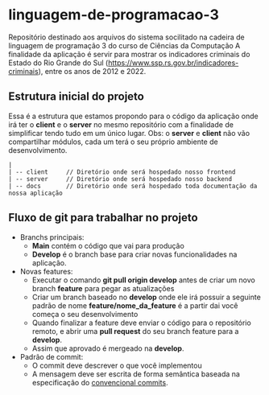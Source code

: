 # linguagem-de-programacao-3

Repositório destinado aos arquivos do sistema socilitado na cadeira de linguagem de programação 3 do curso de Ciências da Computação
A finalidade da aplicação é servir para mostrar os indicadores criminais do Estado do Rio Grande do Sul (https://www.ssp.rs.gov.br/indicadores-criminais), entre os anos de 2012 e 2022.

## Estrutura inicial do projeto

Essa é a estrutura que estamos propondo para o código da aplicação onde irá ter o **client** e o **server** no mesmo repositório com a finalidade de simplificar tendo tudo em um único lugar. Obs: o **server** e **client** não vão compartilhar módulos, cada um terá o seu próprio ambiente de desenvolvimento.

```
|
| -- client     // Diretório onde será hospedado nosso frontend
| -- server     // Diretório onde será hospedado nosso backend
| -- docs       // Diretório onde será hospedado toda documentação da nossa aplicação
```

## Fluxo de git para trabalhar no projeto

- Branchs principais:
  - **Main** contém o código que vai para produção
  - **Develop** é o branch base para criar novas funcionalidades na aplicação.
- Novas features:
  - Executar o comando **git pull origin develop** antes de criar um novo branch **feature** para pegar as atualizações
  - Criar um branch baseado no **develop** onde ele irá possuir a seguinte padrão de nome **feature/nome_da_feature** é a partir dai você começa o seu desenvolvimento
  - Quando finalizar a feature deve enviar o código para o repositório remoto, e abrir uma **pull request** do seu branch feature para a **develop**.
  - Assim que aprovado é mergeado na **develop**.
- Padrão de commit:
  - O commit deve descrever o que você implementou
  - A mensagem deve ser escrita de forma semântica baseada na especificação do [convencional commits](https://www.conventionalcommits.org/en/v1.0.0/).
